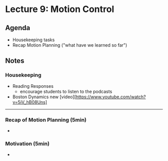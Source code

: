 # Lecture 9: Motion Control

## Agenda
- Housekeeping tasks
- Recap Motion Planning ("what have we learned so far")

## Notes

### Housekeeping
- Reading Responses
  - encourage students to listen to the podcasts
- Boston Dynamics new [video][https://www.youtube.com/watch?v=5iV_hB08Uns]

---

### Recap of Motion Planning (5min)
- 

### Motivation (5min)
- 